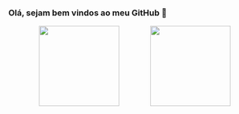 ### Olá, sejam bem vindos ao meu GitHub 👋

<div style="display: flex; align-items: center; justify-content: space-evenly;">
  <img height="160" src="https://github-readme-stats.vercel.app/api/top-langs/?username=LucBonnet&layout=compact&theme=dark" />
  <img height="160" src="https://github-readme-stats.vercel.app/api?username=LucBonnet&show_icons=true&theme=dark"/>
</div>
